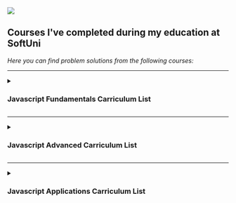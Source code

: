 <img src="https://capsule-render.vercel.app/api?type=waving&color=&color=#00539CFF=300&section=header&text=SoftUni-Courses&fontSize=90" />

<h2>Courses I've completed during my education at SoftUni</h2>

<em>Here you can find problem solutions from the following courses:</em>  
***
 <details>
 <summary><h3>Javascript Fundamentals Carriculum List</summary>
  
1. [**Labs**](https://github.com/Dilyan-Iliev/SoftUni-JavaScript/tree/main/Level%20Fundamentals/Labs)
2. [**Exercises**](https://github.com/Dilyan-Iliev/SoftUni-JavaScript/tree/main/Level%20Fundamentals/Exercises)

  </details>
  
***
<details>
 <summary><h3>Javascript Advanced Carriculum List</summary>
 
 1. [**Labs**](https://github.com/Dilyan-Iliev/SoftUni-JavaScript/tree/main/Level%20Advanced/Labs)
 2. [**Exercises**](https://github.com/Dilyan-Iliev/SoftUni-JavaScript/tree/main/Level%20Advanced/Exercises)
 3. [**Exams**](https://github.com/Dilyan-Iliev/SoftUni-JavaScript/tree/main/Level%20Advanced/Exams)
 </details>
 
 ***
 <details>
 <summary><h3>Javascript Applications Carriculum List</summary>
 
 1. [**Labs**]()
 2. [**Exercises**]()
 3. [**Exams**]()
 
 </details>
